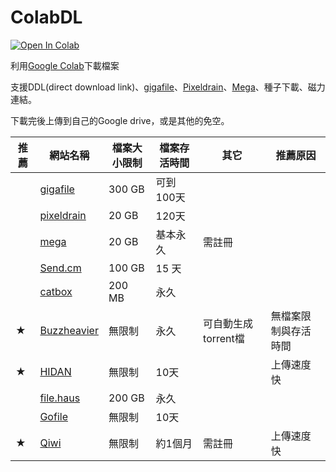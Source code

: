 # ColabDL
[![Open In Colab](https://colab.research.google.com/assets/colab-badge.svg)](https://colab.research.google.com/github/chikenscrach/ColabDL/blob/main/ColabDL.ipynb)

利用[Google Colab](https://colab.research.google.com/)下載檔案

支援DDL(direct download link)、[gigafile](https://gigafile.nu/)、[Pixeldrain](https://pixeldrain.com/)、[Mega](https://mega.nz/)、種子下載、磁力連結。

下載完後上傳到自己的Google drive，或是其他的免空。

| 推薦 | 網站名稱 | 檔案大小限制 | 檔案存活時間 | 其它 | 推薦原因 |
|---|---|---|---|---|---|
| | [gigafile](https://gigafile.nu/) | 300 GB | 可到100天 | | |
| | [pixeldrain](https://pixeldrain.com/) | 20 GB | 120天 | | |
| | [mega](https://mega.nz/) | 20 GB | 基本永久 | 需註冊 | |
| | [Send.cm](https://send.cm/) | 100 GB | 15 天 | | |
| | [catbox](https://catbox.moe/) | 200 MB | 永久 | | |
| ★ | [Buzzheavier](https://buzzheavier.com/) | 無限制 | 永久 | 可自動生成torrent檔 | 無檔案限制與存活時間 |
| ★ | [HIDAN](https://hidan.sh/) | 無限制 | 10天 | | 上傳速度快 |
| | [file.haus](https://filehaus.top/) | 200 GB | 永久 | | |
| | [Gofile](https://gofile.io/) | 無限制 | 10天 | | |
| ★ | [Qiwi](https://qiwi.gg/) | 無限制 | 約1個月 | 需註冊 | 上傳速度快 |